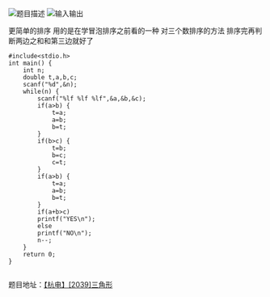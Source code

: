 ![题目描述](http://img.blog.csdn.net/20151220150337788)
![输入输出](http://img.blog.csdn.net/20151220150346835)

更简单的排序
用的是在学冒泡排序之前看的一种
对三个数排序的方法
排序完再判断两边之和和第三边就好了

```
#include<stdio.h>
int main() {
	int n;
	double t,a,b,c;
	scanf("%d",&n);
	while(n) {
		scanf("%lf %lf %lf",&a,&b,&c);
		if(a>b) {
			t=a;
			a=b;
			b=t;
		}
		if(b>c) {
			t=b;
			b=c;
			c=t;
		}
		if(a>b) {
			t=a;
			a=b;
			b=t;
		}
		if(a+b>c)
		printf("YES\n");
		else
		printf("NO\n");
		n--;
	}
	return 0;
}


```
题目地址：[【杭电】[2039]三角形](http://acm.hdu.edu.cn/showproblem.php?pid=2039)